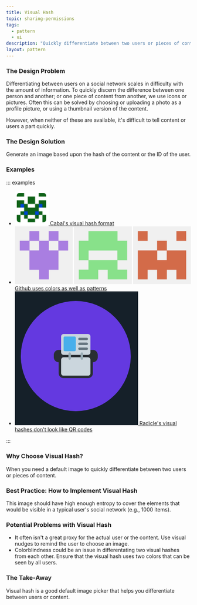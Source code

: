 ```yaml
---
title: Visual Hash
topic: sharing-permissions
tags:
  - pattern
  - ui
description: "Quickly differentiate between two users or pieces of content."
layout: pattern
---
```


### The Design Problem

Differentiating between users on a social network scales in difficulty with the
amount of information. To quickly discern the difference between one person and
another; or one piece of content from another, we use icons or pictures. Often
this can be solved by choosing or uploading a photo as a profile picture, or
using a thumbnail version of the content.

However, when neither of these are available, it's difficult to tell content or
users a part quickly.

### The Design Solution

Generate an image based upon the hash of the content or the ID of
the user.

### Examples
::: examples

- [![Visual hash in Cabal](visual-hash-cabal.png) Cabal's visual hash format](visual-hash-cabal.png)
- [![Visual hash in Cabal](visual-hash-github.png) Github uses colors as well as patterns](visual-hash-github.png)
- [![Visual hash in Radicle](visual-hash-radicle.png) Radicle's visual hashes don't look like QR codes](visual-hash-radicle.png)

:::

### Why Choose Visual Hash?

When you need a default image to quickly differentiate between two users or pieces
of content.

### Best Practice: How to Implement Visual Hash

This image should have high enough entropy to cover the elements that would be
visible in a typical user's social network (e.g., 1000 items).

### Potential Problems with Visual Hash

- It often isn't a great proxy for the actual user or the content. Use visual
  nudges to remind the user to choose an image.
- Colorblindness could be an issue in differentating two visual hashes from
  each other. Ensure that the visual hash uses two colors that can be seen by all users.

### The Take-Away

Visual hash is a good default image picker that helps you differentiate between users or content.

